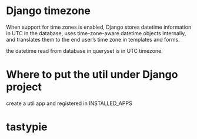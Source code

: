 # Django timezone
   When support for time zones is enabled, Django stores datetime information in UTC in the database, 
   uses time-zone-aware datetime objects internally,
   and translates them to the end user’s time zone in templates and forms.
   
   the datetime read from database in queryset is in UTC timezone.
   
# Where to put the util under Django project
  create a util app and registered in INSTALLED_APPS

# tastypie
